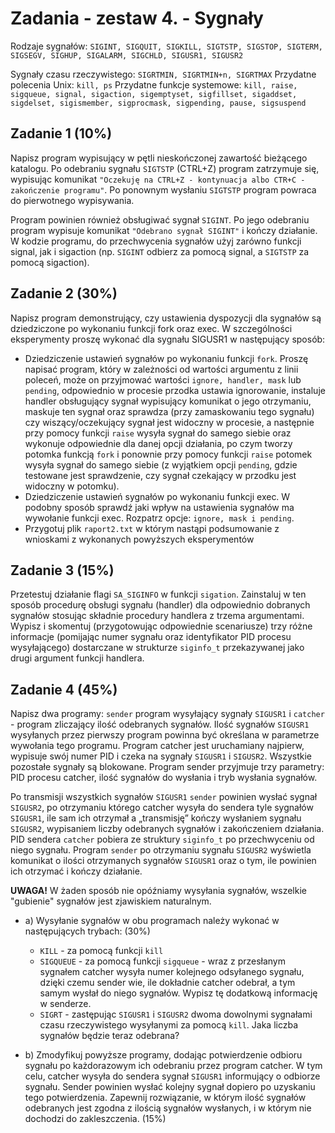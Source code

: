 
# Zadania - zestaw 4. - Sygnały

Rodzaje sygnałów: `SIGINT, SIGQUIT, SIGKILL, SIGTSTP, SIGSTOP, SIGTERM, SIGSEGV, SIGHUP, SIGALARM, SIGCHLD, SIGUSR1, SIGUSR2`

Sygnały czasu rzeczywistego: `SIGRTMIN, SIGRTMIN+n, SIGRTMAX`
Przydatne polecenia Unix: `kill, ps`
Przydatne funkcje systemowe: `kill, raise, sigqueue, signal, sigaction, sigemptyset, sigfillset, sigaddset, sigdelset, sigismember, sigprocmask, sigpending, pause, sigsuspend`

## Zadanie 1 (10%)

Napisz program wypisujący w pętli nieskończonej zawartość bieżącego katalogu. Po odebraniu sygnału `SIGTSTP` (CTRL+Z) program zatrzymuje się, wypisując komunikat `"Oczekuję na CTRL+Z - kontynuacja albo CTR+C - zakończenie programu"`. Po ponownym wysłaniu `SIGTSTP` program powraca do pierwotnego wypisywania.

Program powinien również obsługiwać sygnał `SIGINT`. Po jego odebraniu program wypisuje komunikat `"Odebrano sygnał SIGINT"` i kończy działanie. W kodzie programu, do przechwycenia sygnałów użyj zarówno funkcji signal, jak i sigaction (np. `SIGINT` odbierz za pomocą signal, a `SIGTSTP` za pomocą sigaction).

## Zadanie 2 (30%)

Napisz program demonstrujący, czy ustawienia dyspozycji dla sygnałów są dziedziczone po wykonaniu funkcji fork oraz exec.
W szczególności eksperymenty proszę wykonać dla sygnału SIGUSR1 w następujący sposób:

- Dziedziczenie ustawień sygnałów po wykonaniu funkcji `fork`. Proszę napisać program, który w zależności od wartości argumentu z linii poleceń, może on przyjmować wartości `ignore, handler, mask` lub `pending`, odpowiednio w procesie przodka ustawia ignorowanie, instaluje handler obsługujący sygnał wypisujący komunikat o jego otrzymaniu, maskuje ten sygnał oraz sprawdza (przy zamaskowaniu tego sygnału) czy wiszący/oczekujący sygnał jest widoczny w procesie, a następnie przy pomocy funkcji `raise` wysyła sygnał do samego siebie oraz wykonuje odpowiednie dla danej opcji działania, po czym tworzy potomka funkcją `fork` i ponownie przy pomocy funkcji `raise` potomek wysyła sygnał do samego siebie (z wyjątkiem opcji `pending`, gdzie testowane jest sprawdzenie, czy sygnał czekający w przodku jest widoczny w potomku).
- Dziedziczenie ustawień sygnałów po wykonaniu funkcji exec. W podobny sposób sprawdź jaki wpływ na ustawienia sygnałów ma wywołanie funkcji exec.  Rozpatrz opcje:  `ignore, mask i pending`.
- Przygotuj plik `raport2.txt` w którym nastąpi podsumowanie z wnioskami z wykonanych powyższych eksperymentów

## Zadanie 3 (15%)

Przetestuj działanie flagi `SA_SIGINFO` w funkcji `sigation`. Zainstaluj w ten sposób procedurę obsługi sygnału (handler) dla odpowiednio dobranych sygnałów stosując składnie procedury handlera z trzema argumentami. Wypisz i skomentuj (przygotowując odpowiednie scenariusze) trzy różne informacje (pomijając numer sygnału oraz identyfikator PID procesu wysyłającego) dostarczane w strukturze `siginfo_t` przekazywanej jako drugi argument funkcji handlera.

## Zadanie 4 (45%)

Napisz dwa programy: `sender` program wysyłający sygnały `SIGUSR1` i  `catcher` - program zliczający ilość odebranych sygnałów. Ilość sygnałów `SIGUSR1` wysyłanych przez pierwszy program powinna być określana w parametrze wywołania tego programu. Program catcher jest uruchamiany najpierw, wypisuje swój numer PID i czeka na sygnały `SIGUSR1` i `SIGUSR2`. Wszystkie pozostałe sygnały są blokowane. Program sender przyjmuje trzy parametry: PID procesu catcher, ilość sygnałów do wysłania i tryb wysłania sygnałów.

Po transmisji wszystkich sygnałów `SIGUSR1` `sender` powinien wysłać sygnał `SIGUSR2`, po otrzymaniu którego catcher wysyła do sendera tyle sygnałów `SIGUSR1`, ile sam ich otrzymał a „transmisję” kończy wysłaniem sygnału `SIGUSR2`, wypisaniem liczby odebranych sygnałów i zakończeniem działania. PID sendera `catcher` pobiera ze struktury  `siginfo_t` po przechwyceniu od niego sygnału. Program `sender` po otrzymaniu sygnału `SIGUSR2` wyświetla komunikat o ilości otrzymanych sygnałów `SIGUSR1` oraz o tym, ile powinien ich otrzymać i kończy działanie.

__UWAGA!__ W żaden sposób nie opóźniamy wysyłania sygnałów, wszelkie "gubienie" sygnałów jest zjawiskiem naturalnym.

- a) Wysyłanie sygnałów w obu programach należy wykonać w następujących trybach: (30%)

    - `KILL` - za pomocą funkcji `kill`
    - `SIGQUEUE` - za pomocą funkcji `sigqueue` - wraz z przesłanym sygnałem catcher wysyła numer kolejnego odsyłanego sygnału, dzięki czemu sender wie, ile dokładnie catcher odebrał, a tym samym wysłał do niego sygnałów. Wypisz tę dodatkową informację w senderze.
    - `SIGRT` - zastępując `SIGUSR1` i `SIGUSR2` dwoma dowolnymi sygnałami czasu rzeczywistego wysyłanymi za pomocą `kill`. Jaka liczba sygnałów będzie teraz odebrana?

- b) Zmodyfikuj powyższe programy, dodając potwierdzenie odbioru sygnału po każdorazowym ich odebraniu przez program catcher. W tym celu, catcher wysyła do sendera sygnał `SIGUSR1` informujący o odbiorze sygnału. Sender powinien wysłać kolejny sygnał dopiero po uzyskaniu tego potwierdzenia. Zapewnij rozwiązanie, w którym ilość sygnałów odebranych jest zgodna z ilością sygnałów wysłanych, i w którym nie dochodzi do zakleszczenia. (15%)
